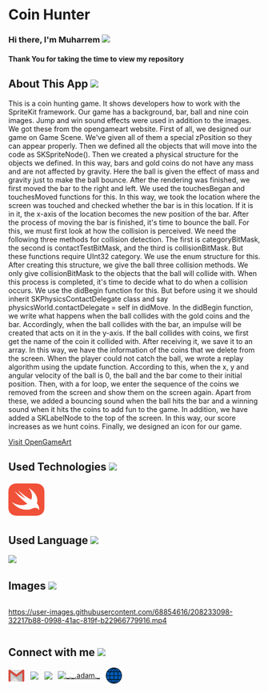 # Coin Hunter
### Hi there, I'm Muharrem <img src = "https://raw.githubusercontent.com/MartinHeinz/MartinHeinz/master/wave.gif" width = "42"> 
#### Thank You for taking the time to view my repository 

## <h2> About This App <img src = "https://c.tenor.com/JsoERRQcZqYAAAAi/thumbs-up-joypixels.gif" width = "42"></h2>
This is a coin hunting game. It shows developers how to work with the SpriteKit framework. Our game has a background, bar, ball and nine coin images. Jump and win sound effects were used in addition to the images. We got these from the opengameart website. First of all, we designed our game on Game Scene. We've given all of them a special zPosition so they can appear properly. Then we defined all the objects that will move into the code as SKSpriteNode(). Then we created a physical structure for the objects we defined. In this way, bars and gold coins do not have any mass and are not affected by gravity. Here the ball is given the effect of mass and gravity just to make the ball bounce. After the rendering was finished, we first moved the bar to the right and left. We used the touchesBegan and touchesMoved functions for this. In this way, we took the location where the screen was touched and checked whether the bar is in this location. If it is in it, the x-axis of the location becomes the new position of the bar. After the process of moving the bar is finished, it's time to bounce the ball. For this, we must first look at how the collision is perceived. We need the following three methods for collision detection. The first is categoryBitMask, the second is contactTestBitMask, and the third is collisionBitMask. But these functions require UInt32 category. We use the enum structure for this. After creating this structure, we give the ball three collision methods. We only give collisionBitMask to the objects that the ball will collide with. When this process is completed, it's time to decide what to do when a collision occurs. We use the didBegin function for this. But before using it we should inherit SKPhysicsContactDelegate class and say physicsWorld.contactDelegate = self in didMove. In the didBegin function, we write what happens when the ball collides with the gold coins and the bar. Accordingly, when the ball collides with the bar, an impulse will be created that acts on it in the y-axis. If the ball collides with coins, we first get the name of the coin it collided with. After receiving it, we save it to an array. In this way, we have the information of the coins that we delete from the screen. When the player could not catch the ball, we wrote a replay algorithm using the update function. According to this, when the x, y and angular velocity of the ball is 0, the ball and the bar come to their initial position. Then, with a for loop, we enter the sequence of the coins we removed from the screen and show them on the screen again. Apart from these, we added a bouncing sound when the ball hits the bar and a winning sound when it hits the coins to add fun to the game. In addition, we have added a SKLabelNode to the top of the screen. In this way, our score increases as we hunt coins. Finally, we designed an icon for our game.

<a href="https://opengameart.org/" target="_blank">Visit OpenGameArt</a><br>


<h2> Used Technologies <img src = "https://media2.giphy.com/media/QssGEmpkyEOhBCb7e1/giphy.gif?cid=ecf05e47a0n3gi1bfqntqmob8g9aid1oyj2wr3ds3mg700bl&rid=giphy.gif" width = "42"> </h2>
<div class="row">
      <div class="column">
<img width ='72px' src 
     ='https://raw.githubusercontent.com/MuharremKoroglu/MuharremKoroglu/main/swift-icon.svg'>
  </div>
</div>

<h2> Used Language <img src = "https://media.giphy.com/media/Zd6jPg8hcp4Q3vrvjo/giphy.gif" width = "42"> </h2>
<div class="row">
      <div class="column">
<img width ='82px' src 
     ='https://upload.wikimedia.org/wikipedia/commons/a/a5/Flag_of_the_United_Kingdom_%281-2%29.svg'>
  </div>
</div>

<h2> Images <img src = "https://media2.giphy.com/media/psneItdLMpWy36ejfA/source.gif" width = "62"> </h2>
  <div class="column">

https://user-images.githubusercontent.com/68854616/208233098-32217b88-0998-41ac-819f-b22966779916.mp4


  </div>
<h2> Connect with me <img src='https://raw.githubusercontent.com/ShahriarShafin/ShahriarShafin/main/Assets/handshake.gif' width="100"> </h2>
<a href = 'mailto:muharremkoroglu245@gmail.com'> <img align="center" width = '32px' align= 'center' src="https://raw.githubusercontent.com/MuharremKoroglu/MuharremKoroglu/main/gmail-logo-2561.svg"/></a> &nbsp;
<a href = 'https://www.linkedin.com/in/muharremkoroglu/'> <img align="center" width = '32px' align= 'center' src="https://raw.githubusercontent.com/rahulbanerjee26/githubAboutMeGenerator/main/icons/linked-in-alt.svg"/></a> &nbsp;
<a href = 'https://muharremkoroglu.medium.com/'> <img align="center" width = '32px' align= 'center' src="https://raw.githubusercontent.com/rahulbanerjee26/githubAboutMeGenerator/main/icons/medium.svg"/></a> &nbsp;
<a href="https://www.instagram.com/m.koroglu99/" target="blank"><img align="center" src="https://raw.githubusercontent.com/rahuldkjain/github-profile-readme-generator/master/src/images/icons/Social/instagram.svg" alt="_._.adam._"  width="32px" align= 'center' /></a> &nbsp;
<a href = 'https://synta-x.com/'> <img align="center" width = '32px' align= 'center' src="https://raw.githubusercontent.com/MuharremKoroglu/MuharremKoroglu/main/internet-svgrepo-com%20(2).svg"/></a> &nbsp;





















